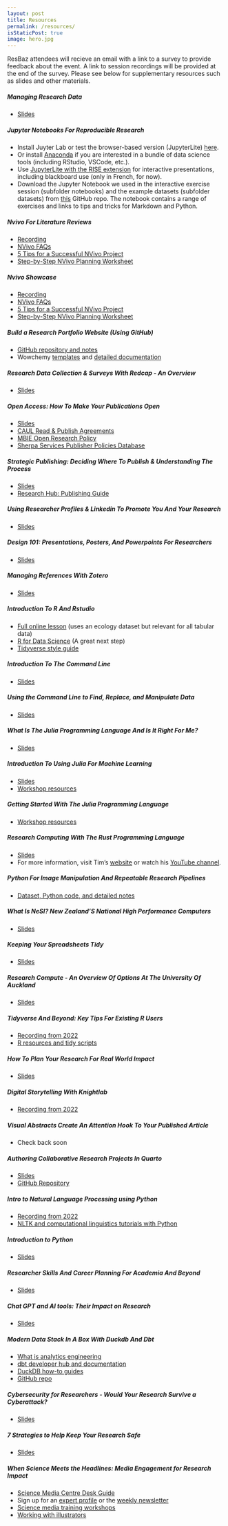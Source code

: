 ```yaml
---
layout: post
title: Resources
permalink: /resources/
isStaticPost: true
image: hero.jpg
---
```

ResBaz attendees will recieve an email with a link to a survey to provide feedback about the event. A link to session recordings will be provided at the end of the survey. Please see below for supplementary resources such as slides and other materials.

##### **Managing Research Data**
- [Slides](http://tiny.cc/RDM-workshop)

##### **Jupyter Notebooks For Reproducible Research**
- Install Juyter Lab or test the browser-based version (JupyterLite) [here](https://jupyter.org). 
- Or install [Anaconda](https://www.anaconda.com) if you are interested in a bundle of data science tools (including RStudio, VSCode, etc.).
- Use [JupyterLite with the RISE extension](https://notebook.basthon.fr) for interactive presentations, including blackboard use (only in French, for now).
- Download the Jupyter Notebook we used in the interactive exercise session (subfolder notebooks) and the example datasets (subfolder datasets) from [this](https://github.com/Konstantinna/ResBaz2023) GitHub repo. The notebook contains a range of exercises and links to tips and tricks for Markdown and Python.

##### **Nvivo For Literature Reviews**
- [Recording](https://www.youtube.com/watch?v=hHOXI90AXmk)
- [NVivo FAQs](https://cdn.academic-consulting.co.nz/nvivo-faqs.pdf)
- [5 Tips for a Successful NVivo Project](https://academic-consulting.ac-page.com/5-nvivo-tips)
- [Step-by-Step NVivo Planning Worksheet](https://academic-consulting.ac-page.com/nvivo-planning-worksheet)

##### **Nvivo Showcase**
- [Recording](https://www.youtube.com/watch?v=8mZQL_42pDU)
- [NVivo FAQs](https://cdn.academic-consulting.co.nz/nvivo-faqs.pdf)
- [5 Tips for a Successful NVivo Project](https://academic-consulting.ac-page.com/5-nvivo-tips)
- [Step-by-Step NVivo Planning Worksheet](https://academic-consulting.ac-page.com/nvivo-planning-worksheet)

##### **Build a Research Portfolio Website (Using GitHub)**
- [GitHub repository and notes](https://github.com/matty-plumski/MattsResbazSite2023)
- Wowchemy [templates](https://wowchemy.com/templates) and [detailed documentation](https://wowchemy.com/docs)

##### **Research Data Collection & Surveys With Redcap - An Overview** 
- [Slides](https://docs.google.com/presentation/d/1covC6fVID1fSjXRu60fiXJ8dI5IPNQkG/edit?usp=sharing&ouid=109225348339496613720&rtpof=true&sd=true)

##### **Open Access: How To Make Your Publications Open**
- [Slides](https://drive.google.com/file/d/1h7d0wzRQz1-V9ViQshVT2pP1PLmCEOpE/view?usp=sharing)
- [CAUL Read & Publish Agreements](https://caul.libguides.com/read-and-publish)
- [MBIE Open Research Policy](https://www.mbie.govt.nz/science-and-technology/science-and-innovation/agencies-policies-and-budget-initiatives/open-research-policy/)
- [Sherpa Services Publisher Policies Database](https://beta.sherpa.ac.uk/)

##### **Strategic Publishing: Deciding Where To Publish & Understanding The Process**
- [Slides](https://docs.google.com/presentation/d/1N8SvyUvB3Hw7JVEmLxGl-buKulPOijnL/edit?usp=sharing&ouid=109225348339496613720&rtpof=true&sd=true)
- [Research Hub: Publishing Guide](https://research-hub.auckland.ac.nz/subhub/publishing-guide)

##### **Using Researcher Profiles & Linkedin To Promote You And Your Research**
- [Slides](https://docs.google.com/presentation/d/1fTm2ekdcvCcsJCOvtRMQNN0GqzYynbDH/edit?usp=sharing&ouid=109225348339496613720&rtpof=true&sd=true)

##### **Design 101: Presentations, Posters, And Powerpoints For Researchers**
- [Slides](https://docs.google.com/presentation/d/1nEdIvBlLsC4KUMMWdO0gddS22kU9ZVBo/edit?usp=sharing&ouid=109225348339496613720&rtpof=true&sd=true)

##### **Managing References With Zotero**
- [Slides](https://docs.google.com/presentation/d/1bEtpWJwJR4PqV6t8jOZtRHYFVab8JAHW/edit?usp=sharing&ouid=109225348339496613720&rtpof=true&sd=true)

##### **Introduction To R And Rstudio**
- [Full online lesson](https://datacarpentry.org/R-ecology-lesson/) (uses an ecology dataset but relevant for all tabular data)
- [R for Data Science](https://r4ds.had.co.nz/) (A great next step)
- [Tidyverse style guide](https://style.tidyverse.org/)

##### **Introduction To The Command Line**
- [Slides](https://drive.google.com/file/d/1q3ragZDj0fjckQM38v4BYC2okwldnqkk/view?usp=sharing)

##### **Using the Command Line to Find, Replace, and Manipulate Data**
- [Slides](https://drive.google.com/file/d/1rrloqa-kbyozF8LBF3e1IiDGrcygkITk/view?usp=sharing)

##### **What Is The Julia Programming Language And Is It Right For Me?**
- [Slides](https://drive.google.com/file/d/18bjGZCRFoWIg1kss3kD1yTWuLKPKgAc6/view?usp=sharing)

##### **Introduction To Using Julia For Machine Learning**
- [Slides](https://drive.google.com/file/d/1ANOvGtUI3VwqolGnO--qGQTH6SbEY9jp/view?usp=sharing)
- [Workshop resources](https://github.com/ablaom/HelloJulia.jl/wiki/Preparing-for-your-ResBaz-2023-Julia-workshop)

##### **Getting Started With The Julia Programming Language**
- [Workshop resources](https://github.com/ablaom/HelloJulia.jl/wiki/Preparing-for-your-ResBaz-2023-Julia-workshop)

##### **Research Computing With The Rust Programming Language**
- [Slides](https://docs.google.com/presentation/d/e/2PACX-1vRQG0KSqCk5BNujh3j0BVhzmrmEgDh_oKy8PwNc7jfNklR47IAv_dobuTH6ntOZy6mKCrASvXaGawMS/pub?start=false&loop=false#slide=id.g24d30605975_0_20)
- For more information, visit Tim’s [website](https://www.rustinaction.com) or watch his [YouTube channel](https://www.youtube.com/c/timclicks).

##### **Python For Image Manipulation And Repeatable Research Pipelines**
- [Dataset, Python code, and detailed notes](https://github.com/eResearchSandpit/python-image-manipulation-session)

##### **What Is NeSI? New Zealand’S National High Performance Computers**
- [Slides](https://docs.google.com/presentation/d/1zZJM4gbL5M_Hf_ZksuxeoL1WHjHBAEvg/edit?usp=sharing&ouid=109225348339496613720&rtpof=true&sd=true)

##### **Keeping Your Spreadsheets Tidy**
- [Slides](https://docs.google.com/presentation/d/1wDsoRx4YKK6keRBaQOeZk2lxG6t9i4g9/edit?usp=sharing&ouid=109225348339496613720&rtpof=true&sd=true)

##### **Research Compute - An Overview Of Options At The University Of Auckland**
- [Slides](https://drive.google.com/file/d/1Ihk7mqRbcN6T_lRdU1FmDtMCs6Od-4kj/view?usp=sharing)

##### **Tidyverse And Beyond: Key Tips For Existing R Users**
- [Recording from 2022](https://www.youtube.com/watch?v=Vuw0G8RD7PY&list=PLx6WzpVrFFhGD2vMOayaj7ylHeKhsO4IO&index=37)
- [R resources and tidy scripts](https://github.com/YouSayData/YSD_Overview_tidyverse)

##### **How To Plan Your Research For Real World Impact**
- [Slides](https://drive.google.com/file/d/1O-4S89ekspbhdaesLXhmjtEtqA9DhAlV/view?usp=sharing)

##### **Digital Storytelling With Knightlab**
- [Recording from 2022](https://www.youtube.com/watch?v=YpZ6PdaKv74&list=PLx6WzpVrFFhGD2vMOayaj7ylHeKhsO4IO&index=36&t=9s)

##### **Visual Abstracts Create An Attention Hook To Your Published Article**
- Check back soon

##### **Authoring Collaborative Research Projects In Quarto**
- [Slides](https://quinnasena.github.io/resbaz2022/slides/slide_deck.html#/title-slide) 
- [GitHub Repository](https://github.com/QuinnAsena/resbaz2022)

##### **Intro to Natural Language Processing using Python**
- [Recording from 2022](https://www.youtube.com/watch?v=CtNNd2FOLCo&list=PLx6WzpVrFFhGD2vMOayaj7ylHeKhsO4IO&index=21)
- [NLTK and computational linguistics tutorials with Python](https://github.com/scskalicky/SNAP-CL)

##### **Introduction to Python**
- [Slides](https://drive.google.com/file/d/1MOZGWgZ964U--QT-xNiHMMTb0b5b11mS/view?usp=sharing)

##### **Researcher Skills And Career Planning For Academia And Beyond**
- [Slides](https://docs.google.com/presentation/d/1yU8uuGe-mrysqkcqDELK7IXYl9vP0A_C/edit?usp=sharing&ouid=109225348339496613720&rtpof=true&sd=true)

##### **Chat GPT and AI tools: Their Impact on Research**
- [Slides](https://drive.google.com/file/d/191BSgVmkC8qswZ4WFu8X28JojWcNuPZe/view?usp=sharing)

##### **Modern Data Stack In A Box With Duckdb And Dbt**
- [What is analytics engineering](https://www.getdbt.com/what-is-analytics-engineering) 
- [dbt developer hub and documentation](https://docs.getdbt.com)
- [DuckDB how-to guides](https://duckdb.org/docs/guides/index) 
- [GitHub repo](https://github.com/duckdb/duckdb) 

##### **Cybersecurity for Researchers - Would Your Research Survive a Cyberattack?**
- [Slides](https://docs.google.com/presentation/d/1C5ir9JIoYmoV69p2iwugCrTBgtnt1VQ9/edit?usp=sharing&ouid=109225348339496613720&rtpof=true&sd=true)

##### **7 Strategies to Help Keep Your Research Safe**
- [Slides](https://docs.google.com/presentation/d/1IN9_gJCau1H-ZoEE6iPQM3-n5hzVqJzq/edit?usp=sharing&ouid=109225348339496613720&rtpof=true&sd=true)

##### **When Science Meets the Headlines: Media Engagement for Research Impact**
- [Science Media Centre Desk Guide](https://www.sciencemediacentre.co.nz/wp-content/upload/2021/05/2020-green-guide-web.pdf)
- Sign up for an [expert profile](https://www.scimex.org/builders/expert) or the [weekly newsletter](https://www.sciencemediacentre.co.nz/sign-up-to-deadline/)
- [Science media training workshops](https://www.sciencemediacentre.co.nz/savvy/)
- [Working with illustrators](https://www.sciencemediacentre.co.nz/drawing-science/)


